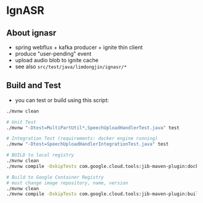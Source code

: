 # IgnASR

## About ignasr
- spring webflux + kafka producer + ignite thin client
- produce "user-pending" event
- upload audio blob to ignite cache
- see also `src/test/java/limdongjin/ignasr/*` 

## Build and Test

- you can test or build using this script:
```bash
./mvnw clean

# Unit Test
./mvnw "-Dtest=MultiPartUtil*,SpeechUploadHandlerTest.java" test

# Integration Test (requirements: docker engine running)
./mvnw "-Dtest=SpeechUploadHandlerIntegrationTest.java" test

# BUILD to local registry
./mvnw clean
./mvnw compile -DskipTests com.google.cloud.tools:jib-maven-plugin:dockerBuild -Dimage=limdongjin/ignasr

# Build to Google Container Registry
# must change image repository, name, version
./mvnw clean
./mvnw compile -DskipTests com.google.cloud.tools:jib-maven-plugin:build -Dimage=gcr.io/limdongjin-kube/ignasr:v3

```
 
